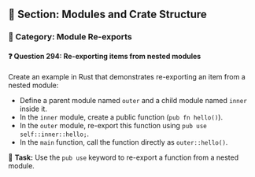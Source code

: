 ## 📘 Section: Modules and Crate Structure  
### 🔹 Category: Module Re-exports  
#### ❓ Question 294: Re-exporting items from nested modules

Create an example in Rust that demonstrates re-exporting an item from a nested module:

- Define a parent module named `outer` and a child module named `inner` inside it.
- In the `inner` module, create a public function (`pub fn hello()`).
- In the `outer` module, re-export this function using `pub use self::inner::hello;`.
- In the `main` function, call the function directly as `outer::hello()`.

🔧 **Task:** Use the `pub use` keyword to re-export a function from a nested module.
